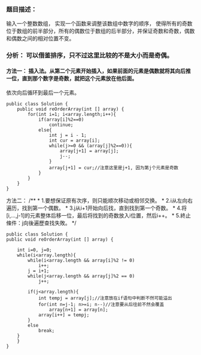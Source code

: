 ### 题目描述：
输入一个整数数组，
实现一个函数来调整该数组中数字的顺序，
使得所有的奇数位于数组的前半部分，所有的偶数位于数组的后半部分，并保证奇数和奇数，偶数和偶数之间的相对位置不变。

### 分析： 可以借鉴排序，只不过这里比较的不是大小而是奇偶。

#### 方法一： 插入法。从第二个元素开始插入，如果前面的元素是偶数就将其向后推一位，直到那个数字是奇数，就把这个元素放在他后面。
依次向后循环到最后一个元素。

    public class Solution {
        public void reOrderArray(int [] array) {
            for(int i=1; i<array.length;i++){
                if(array[i]%2==0)
                    continue;
                else{
                    int j = i - 1;
                    int cur = array[i];
                    while(j>=0 && (array[j]%2==0)){
                        array[j+1] = array[j];
                        j--;
                    }                
                    array[j+1] = cur;//注意这里是j+1, 因为第j个元素是奇数
                }
            }
        }
    }
    
方法二：
/** * 1.要想保证原有次序，则只能顺次移动或相邻交换。 * 2.i从左向右遍历，找到第一个偶数。 * 3.j从i+1开始向后找，直到找到第一个奇数。 * 4.将[i,...,j-1]的元素整体后移一位，最后将找到的奇数放入i位置，然后i++。 * 5.終止條件：j向後遍歷查找失敗。 */

    public class Solution {
    public void reOrderArray(int [] array) {
        
        int i=0, j=0;
        while(i<array.length){
            while(i<array.length && array[i]%2 != 0)
                i++;
            j = i+1;
            while(j<array.length && array[j]%2 == 0)
                j++;
            
            if(j<array.length){
                int tempj = array[j];//注意放在if语句中判断不然可能溢出
                for(int n=j-1; n>=i; n--)//注意要从后往前不然会覆盖
                    array[n+1] = array[n];
                array[i++] = tempj;
            }
            else 
                break;
        }
        }
    }
